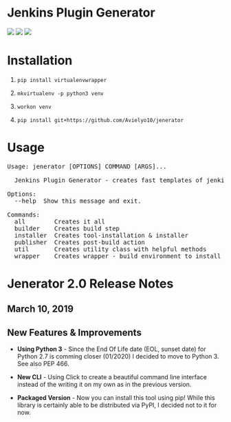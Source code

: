 # Jenkins Plugin Generator
![](https://img.shields.io/badge/version-2.0-blue.svg)
![](https://img.shields.io/badge/license-Apache--2.0-brightgreen.svg)
![](https://img.shields.io/badge/requirements-python--3.6-red.svg)

# Installation

1. `pip install virtualenvwrapper`

2. `mkvirtualenv -p python3 venv`

3. `workon venv`

4. `pip install git+https://github.com/Avielyo10/jenerator`

# Usage
<pre>
Usage: jenerator [OPTIONS] COMMAND [ARGS]...

  Jenkins Plugin Generator - creates fast templates of jenkins plugins

Options:
  --help  Show this message and exit.

Commands:
  all        Creates it all
  builder    Creates build step
  installer  Creates tool-installation & installer
  publisher  Creates post-build action
  util       Creates utility class with helpful methods
  wrapper    Creates wrapper - build environment to install the tool if necessary
</pre>

# Jenerator 2.0 Release Notes
## March 10, 2019 

## New Features & Improvements
* **Using Python 3** - Since the End Of Life date (EOL, sunset date) for Python 2.7 is comming closer  (01/2020)  I decided to move to Python 3.  See also PEP 466.

* **New CLI** - Using Click to create a beautiful command line interface instead of the writing it on my own as in the previous version.
* **Packaged Version** - Now you can install this tool using pip! While this library is certainly able to be distributed via PyPI, I decided not to it for now.




